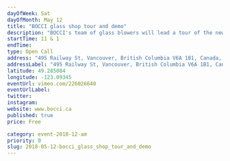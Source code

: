 ```yaml
---
dayOfWeek: Sat
dayOfMonth: May 12
title: "BOCCI glass shop tour and demo"
description: "BOCCI's team of glass blowers will lead a tour of the new Railtown glass studio and demo the most recent BOCCI products, 84 + 87. <br> "
startTime: 11 & 1
endTime: 
type: Open Call
address: "495 Railway St, Vancouver, British Columbia V6A 1B1, Canada, Vancouver, BC, Canada"
addressLabel: "495 Railway St, Vancouver, British Columbia V6A 1B1, Canada"
latitude: 49.285084
longitude: -123.09345
eventUrl: vimeo.com/226026640
eventUrlLabel: 
twitter: 
instagram: 
website: www.bocci.ca
published: true
price: Free

category: event-2018-12-am
priority: 0
slug: 2018-05-12-bocci_glass_shop_tour_and_demo
---
```

